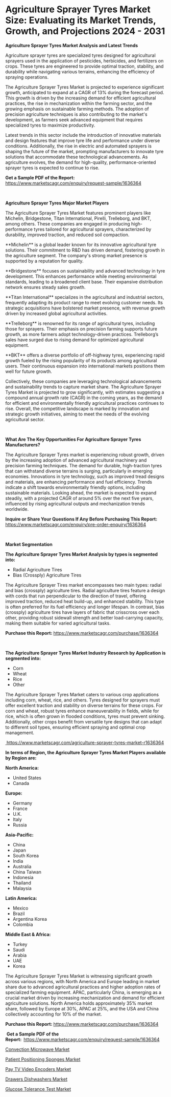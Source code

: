 <p><h1>Agriculture Sprayer Tyres Market Size: Evaluating its Market Trends, Growth, and Projections 2024 - 2031</h1></p><p><strong>Agriculture Sprayer Tyres Market Analysis and Latest Trends</strong></p>
<p><p>Agriculture sprayer tyres are specialized tyres designed for agricultural sprayers used in the application of pesticides, herbicides, and fertilizers on crops. These tyres are engineered to provide optimal traction, stability, and durability while navigating various terrains, enhancing the efficiency of spraying operations.</p><p>The Agriculture Sprayer Tyres Market is projected to experience significant growth, anticipated to expand at a CAGR of 13% during the forecast period. This growth is driven by the increasing demand for efficient agricultural practices, the rise in mechanization within the farming sector, and the growing emphasis on sustainable farming methods. The adoption of precision agriculture techniques is also contributing to the market's development, as farmers seek advanced equipment that requires specialized tyres to maximize productivity.</p><p>Latest trends in this sector include the introduction of innovative materials and design features that improve tyre life and performance under diverse conditions. Additionally, the rise in electric and automated sprayers is shaping the future of the market, prompting manufacturers to innovate tyre solutions that accommodate these technological advancements. As agriculture evolves, the demand for high-quality, performance-oriented sprayer tyres is expected to continue to rise.</p></p>
<p><strong>Get a Sample PDF of the Report:&nbsp;</strong> <a href="https://www.marketscagr.com/enquiry/request-sample/1636364">https://www.marketscagr.com/enquiry/request-sample/1636364</a></p>
<p>&nbsp;</p>
<p><strong>Agriculture Sprayer Tyres Major Market Players</strong></p>
<p><p>The Agriculture Sprayer Tyres Market features prominent players like Michelin, Bridgestone, Titan International, Pirelli, Trelleborg, and BKT, among others. These companies are engaged in producing high-performance tyres tailored for agricultural sprayers, characterized by durability, improved traction, and reduced soil compaction.</p><p>**Michelin** is a global leader known for its innovative agricultural tyre solutions. Their commitment to R&D has driven demand, fostering growth in the agriculture segment. The company's strong market presence is supported by a reputation for quality.</p><p>**Bridgestone** focuses on sustainability and advanced technology in tyre development. This enhances performance while meeting environmental standards, leading to a broadened client base. Their expansive distribution network ensures steady sales growth.</p><p>**Titan International** specializes in the agricultural and industrial sectors, frequently adapting its product range to meet evolving customer needs. Its strategic acquisitions have bolstered market presence, with revenue growth driven by increased global agricultural activities.</p><p>**Trelleborg** is renowned for its range of agricultural tyres, including those for sprayers. Their emphasis on precision farming supports future growth, as more farmers adopt technology-driven practices. Trelleborg’s sales have surged due to rising demand for optimized agricultural equipment.</p><p>**BKT** offers a diverse portfolio of off-highway tyres, experiencing rapid growth fueled by the rising popularity of its products among agricultural users. Their continuous expansion into international markets positions them well for future growth.</p><p>Collectively, these companies are leveraging technological advancements and sustainability trends to capture market share. The Agriculture Sprayer Tyres Market is projected to grow significantly, with estimates suggesting a compound annual growth rate (CAGR) in the coming years, as the demand for efficient and environmentally friendly agricultural practices continues to rise. Overall, the competitive landscape is marked by innovation and strategic growth initiatives, aiming to meet the needs of the evolving agricultural sector.</p></p>
<p>&nbsp;</p>
<p><strong>What Are The Key Opportunities For Agriculture Sprayer Tyres Manufacturers?</strong></p>
<p><p>The Agriculture Sprayer Tyres market is experiencing robust growth, driven by the increasing adoption of advanced agricultural machinery and precision farming techniques. The demand for durable, high-traction tyres that can withstand diverse terrains is surging, particularly in emerging economies. Innovations in tyre technology, such as improved tread designs and materials, are enhancing performance and fuel efficiency. Trends indicate a shift towards environmentally friendly options, including sustainable materials. Looking ahead, the market is expected to expand steadily, with a projected CAGR of around 5% over the next five years, influenced by rising agricultural outputs and mechanization trends worldwide.</p></p>
<p><strong>Inquire or Share Your Questions If Any Before Purchasing This Report:</strong> <a href="https://www.marketscagr.com/enquiry/pre-order-enquiry/1636364">https://www.marketscagr.com/enquiry/pre-order-enquiry/1636364</a></p>
<p>&nbsp;</p>
<p><strong>Market Segmentation</strong></p>
<p><strong>The Agriculture Sprayer Tyres Market Analysis by types is segmented into:</strong></p>
<p><ul><li>Radial Agriculture Tires</li><li>Bias (Crossply) Agriculture Tires</li></ul></p>
<p><p>The Agriculture Sprayer Tires market encompasses two main types: radial and bias (crossply) agriculture tires. Radial agriculture tires feature a design with cords that run perpendicular to the direction of travel, offering improved traction, reduced heat build-up, and enhanced stability. This type is often preferred for its fuel efficiency and longer lifespan. In contrast, bias (crossply) agriculture tires have layers of fabric that crisscross over each other, providing robust sidewall strength and better load-carrying capacity, making them suitable for varied agricultural tasks.</p></p>
<p><strong>Purchase this Report:&nbsp;</strong><a href="https://www.marketscagr.com/purchase/1636364">https://www.marketscagr.com/purchase/1636364</a></p>
<p>&nbsp;</p>
<p><strong>The Agriculture Sprayer Tyres Market Industry Research by Application is segmented into:</strong></p>
<p><ul><li>Corn</li><li>Wheat</li><li>Rice</li><li>Other</li></ul></p>
<p><p>The Agriculture Sprayer Tyres Market caters to various crop applications including corn, wheat, rice, and others. Tyres designed for sprayers must offer excellent traction and stability on diverse terrains for these crops. For corn and wheat, robust tyres enhance maneuverability in fields, while for rice, which is often grown in flooded conditions, tyres must prevent sinking. Additionally, other crops benefit from versatile tyre designs that can adapt to different soil types, ensuring efficient spraying and optimal crop management.</p></p>
<p><a href="https://www.marketscagr.com/agriculture-sprayer-tyres-market-r1636364">&nbsp;https://www.marketscagr.com/agriculture-sprayer-tyres-market-r1636364</a></p>
<p><strong>In terms of Region, the Agriculture Sprayer Tyres Market Players available by Region are:</strong></p>
<p>
    <p> <strong> North America: </strong>
        <ul>
            <li>United States</li>
            <li>Canada</li>
        </ul>
        </p> 
    <p> <strong> Europe: </strong>
        <ul>
            <li>Germany</li>
            <li>France</li>
            <li>U.K.</li>
            <li>Italy</li>
            <li>Russia</li>
        </ul>
        </p> 
    <p> <strong> Asia-Pacific: </strong>
        <ul>
            <li>China</li>
            <li>Japan</li>
            <li>South Korea</li>
            <li>India</li>
            <li>Australia</li>
            <li>China Taiwan</li>
            <li>Indonesia</li>
            <li>Thailand</li>
            <li>Malaysia</li>
        </ul>
        </p> 
    <p> <strong> Latin America: </strong>
        <ul>
            <li>Mexico</li>
            <li>Brazil</li>
            <li>Argentina Korea</li>
            <li>Colombia</li>
        </ul>
        </p> 
    <p> <strong> Middle East & Africa: </strong>
        <ul>
            <li>Turkey</li>
            <li>Saudi</li>
            <li>Arabia</li>
            <li>UAE</li>
            <li>Korea</li>
        </ul>
    </p>
    </p>
<p><p>The Agriculture Sprayer Tyres Market is witnessing significant growth across various regions, with North America and Europe leading in market share due to advanced agricultural practices and higher adoption rates of specialized farming equipment. APAC, particularly China, is emerging as a crucial market driven by increasing mechanization and demand for efficient agriculture solutions. North America holds approximately 35% market share, followed by Europe at 30%, APAC at 25%, and the USA and China collectively accounting for 10% of the market.</p></p>
<p><strong>Purchase this Report: </strong><a href="https://www.marketscagr.com/purchase/1636364">https://www.marketscagr.com/purchase/1636364</a></p>
<p>&nbsp;<strong>Get a Sample PDF of the Report:&nbsp;&nbsp;</strong><a href="https://www.marketscagr.com/enquiry/request-sample/1636364">https://www.marketscagr.com/enquiry/request-sample/1636364</a></p>
<p><strong></strong></p>
<p><p><a href="https://issuu.com/reportprime-2/docs/convection-microwave-market-size-20_a02e9c8b8199e8">Convection Microwave Market</a></p><p><a href="https://medium.com/@harriseunice1984/patient-positioning-sponges-market-essentials-key-market-players-demand-drivers-and-roi-ea17ea89c7bc">Patient Positioning Sponges Market</a></p><p><a href="https://medium.com/@harriseunice1984/what-are-the-current-and-future-prospects-for-the-pay-tv-video-encoders-market-92332c2c632d?postPublishedType=repub">Pay TV Video Encoders Market</a></p><p><a href="https://issuu.com/reportprime-2/docs/drawers-dishwashers-market-size-203_144010c27cb940">Drawers Dishwashers Market</a></p><p><a href="https://www.linkedin.com/pulse/glucose-tolerance-test-market-research-report-exploring-jjwge">Glucose Tolerance Test Market</a></p></p>